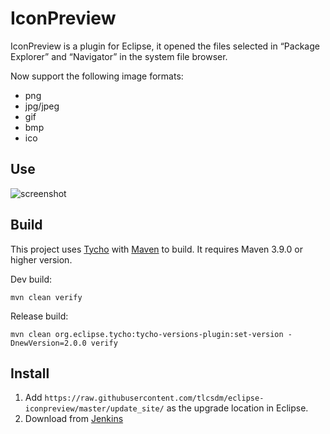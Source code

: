 # IconPreview

IconPreview is a plugin for Eclipse, it opened the files selected in “Package Explorer” and “Navigator” in the system file browser.

Now support the following image formats:  
* png
* jpg/jpeg
* gif
* bmp
* ico

## Use
![screenshot](https://raw.github.com/tlcsdm/eclipse-iconpreview/master/plugins/com.tlcsdm.eclipse.iconpreview/help/images/example.png)

## Build

This project uses [Tycho](https://github.com/eclipse-tycho/tycho) with [Maven](https://maven.apache.org/) to build. It requires Maven 3.9.0 or higher version.

Dev build:

```
mvn clean verify
```

Release build:

```
mvn clean org.eclipse.tycho:tycho-versions-plugin:set-version -DnewVersion=2.0.0 verify
```

## Install

1. Add `https://raw.githubusercontent.com/tlcsdm/eclipse-iconpreview/master/update_site/` as the upgrade location in Eclipse.
2. Download from [Jenkins](https://jenkins.tlcsdm.com/job/eclipse-plugin/job/eclipse-iconpreview)

